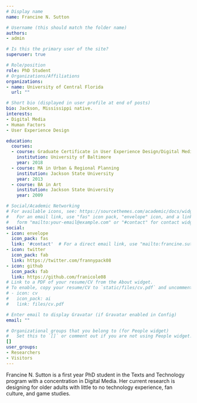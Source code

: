 ```yaml
---
# Display name
name: Francine N. Sutton

# Username (this should match the folder name)
authors:
- admin

# Is this the primary user of the site?
superuser: true

# Role/position
role: PhD Student
# Organizations/Affiliations
organizations:
- name: University of Central Florida
  url: ""

# Short bio (displayed in user profile at end of posts)
bio: Jackson, Mississippi native.
interests:
- Digital Media
- Human Factors
- User Experience Design

education:
  courses:
  - course: Graduate Certificate in User Experience Design/Digital Media Production
    institution: University of Baltimore
    year: 2018
  - course: MA in Urban & Regional Planning
    institution: Jackson State University
    year: 2013
  - course: BA in Art
    institution: Jackson State University
    year: 2009

# Social/Academic Networking
# For available icons, see: https://sourcethemes.com/academic/docs/widgets/#icons
#   For an email link, use "fas" icon pack, "envelope" icon, and a link in the
#   form "mailto:your-email@example.com" or "#contact" for contact widget.
social:
- icon: envelope
  icon_pack: fas
  link: '#contact'  # For a direct email link, use "mailto:francine.sutton@knights.ucf.edu".
- icon: twitter
  icon_pack: fab
  link: https://twitter.com/frannypack08
- icon: github
  icon_pack: fab
  link: https://github.com/franicole08
# Link to a PDF of your resume/CV from the About widget.
# To enable, copy your resume/CV to `static/files/cv.pdf` and uncomment the lines below.  
# - icon: cv
#   icon_pack: ai
#   link: files/cv.pdf

# Enter email to display Gravatar (if Gravatar enabled in Config)
email: ""

# Organizational groups that you belong to (for People widget)
#   Set this to `[]` or comment out if you are not using People widget.
[]
user_groups:
- Researchers
- Visitors
---
```


Francine N. Sutton is a first year PhD student in the Texts and Technology program with a concentration in Digital Media. Her current research is designing for older adults with little to no technology experience, fan culture, and game studies.
